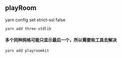 ## playRoom
yarn config set strict-ssl false   

```yarn add three-stdlib``` 
#### 多个同种网格可能只显示最后一个，所以需要些工具去解决


```yarn add playroomkit```